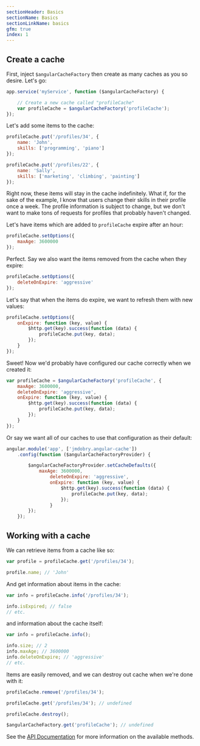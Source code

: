 ```yaml
---
sectionHeader: Basics
sectionName: Basics
sectionLinkName: basics
gfm: true
index: 1
---
```

## Create a cache
First, inject `$angularCacheFactory` then create as many caches as you so desire. Let's go:

```javascript
app.service('myService', function ($angularCacheFactory) {

    // Create a new cache called "profileCache"
    var profileCache = $angularCacheFactory('profileCache');
});
```

Let's add some items to the cache:

```javascript
profileCache.put('/profiles/34', {
    name: 'John',
    skills: ['programming', 'piano']
});

profileCache.put('/profiles/22', {
    name: 'Sally',
    skills: ['marketing', 'climbing', 'painting']
});
```

Right now, these items will stay in the cache indefinitely. What if, for the sake of the example, I know that users change their skills in their profile once a week. The profile information is subject to change, but we don't want to make tons of requests for profiles that probably haven't changed.

Let's have items which are added to `profileCache` expire after an hour:

```javascript
profileCache.setOptions({
    maxAge: 3600000
});
```

Perfect. Say we also want the items removed from the cache when they expire:

```javascript
profileCache.setOptions({
    deleteOnExpire: 'aggressive'
});
```

Let's say that when the items do expire, we want to refresh them with new values:

```javascript
profileCache.setOptions({
    onExpire: function (key, value) {
        $http.get(key).success(function (data) {
            profileCache.put(key, data);
        });
    }
});
```

Sweet! Now we'd probably have configured our cache correctly when we created it:

```javascript
var profileCache = $angularCacheFactory('profileCache', {
    maxAge: 3600000,
    deleteOnExpire: 'aggressive',
    onExpire: function (key, value) {
        $http.get(key).success(function (data) {
            profileCache.put(key, data);
        });
    }
});
```

Or say we want all of our caches to use that configuration as their default:

```javascript
angular.module('app', ['jmdobry.angular-cache'])
    .config(function ($angularCacheFactoryProvider) {

        $angularCacheFactoryProvider.setCacheDefaults({
            maxAge: 3600000,
                deleteOnExpire: 'aggressive',
                onExpire: function (key, value) {
                    $http.get(key).success(function (data) {
                        profileCache.put(key, data);
                    });
                }
        });
    });
```

## Working with a cache
We can retrieve items from a cache like so:

```javascript
var profile = profileCache.get('/profiles/34');

profile.name; // 'John'
```

And get information about items in the cache:

```javascript
var info = profileCache.info('/profiles/34');

info.isExpired; // false
// etc.
```

and information about the cache itself:

```javascript
var info = profileCache.info();

info.size; // 2
info.maxAge; // 3600000
info.deleteOnExpire; // 'aggressive'
// etc.
```

Items are easily removed, and we can destroy out cache when we're done with it:

```javascript
profileCache.remove('/profiles/34');

profileCache.get('/profiles/34'); // undefined

profileCache.destroy();

$angularCacheFactory.get('profileCache'); // undefined
```

See the [API Documentation](api.html) for more information on the available methods.